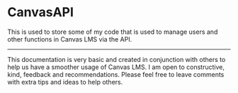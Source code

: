 # CanvasAPI
This is used to store some of my code that is used to manage users and other functions in Canvas LMS via the API.

----
This documentation is very basic and created in conjunction with others to help us have a smoother usage of Canvas LMS. I am open to constructive, kind, feedback and recommendations. Please feel free to leave comments with extra tips and ideas to help others. 
